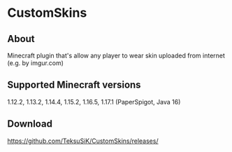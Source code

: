 # CustomSkins

## About
Minecraft plugin that's allow any player to wear skin uploaded from internet (e.g. by imgur.com)

## Supported Minecraft versions
1.12.2, 1.13.2, 1.14.4, 1.15.2, 1.16.5, 1.17.1 (PaperSpigot, Java 16)

## Download
https://github.com/TeksuSiK/CustomSkins/releases/
